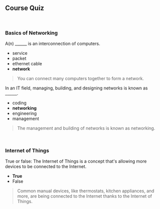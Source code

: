 ## Course Quiz

<br>

### Basics of Networking

A(n) ______ is an interconnection of computers.

* service
* packet
* ethernet cable
* **network**

> You can connect many computers together to form a network.

In an IT field, managing, building, and designing networks is known as ______.

* coding
* **networking**
* engineering
* management

> The management and building of networks is known as networking.

<br>

### Internet of Things

True or false: The Internet of Things is a concept that's allowing more devices to be connected to the Internet.

* **True**
* False

> Common manual devices, like thermostats, kitchen appliances, and more, are being connected to the Internet thanks to the Internet of Things.